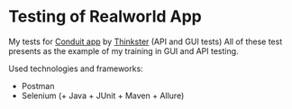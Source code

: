 # Testing of Realworld App
My tests for [Conduit app](https://demo.realworld.io/#/) by [Thinkster](https://github.com/gothinkster) (API and GUI tests)
All of these test presents as the example of my training in GUI and API testing.

Used technologies and frameworks:
- Postman
- Selenium (+ Java + JUnit + Maven + Allure)

